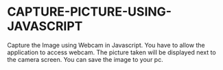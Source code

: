 # CAPTURE-PICTURE-USING-JAVASCRIPT
Capture the Image using Webcam in Javascript. You have to allow the application to access webcam. The picture taken will be displayed next to the camera screen. You can save the image to your pc. 
